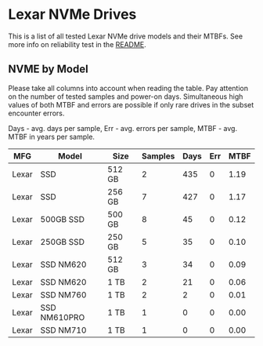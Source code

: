 Lexar NVMe Drives
=================

This is a list of all tested Lexar NVMe drive models and their MTBFs. See more
info on reliability test in the [README](https://github.com/linuxhw/SMART).

NVME by Model
------------

Please take all columns into account when reading the table. Pay attention on the
number of tested samples and power-on days. Simultaneous high values of both MTBF
and errors are possible if only rare drives in the subset encounter errors.

Days - avg. days per sample,
Err  - avg. errors per sample,
MTBF - avg. MTBF in years per sample.

| MFG       | Model              | Size   | Samples | Days  | Err   | MTBF |
|-----------|--------------------|--------|---------|-------|-------|------|
| Lexar     | SSD                | 512 GB | 2       | 435   | 0     | 1.19   |
| Lexar     | SSD                | 256 GB | 7       | 427   | 0     | 1.17   |
| Lexar     | 500GB SSD          | 500 GB | 8       | 45    | 0     | 0.12   |
| Lexar     | 250GB SSD          | 250 GB | 5       | 35    | 0     | 0.10   |
| Lexar     | SSD NM620          | 512 GB | 3       | 34    | 0     | 0.09   |
| Lexar     | SSD NM620          | 1 TB   | 2       | 21    | 0     | 0.06   |
| Lexar     | SSD NM760          | 1 TB   | 2       | 2     | 0     | 0.01   |
| Lexar     | SSD NM610PRO       | 1 TB   | 1       | 0     | 0     | 0.00   |
| Lexar     | SSD NM710          | 1 TB   | 1       | 0     | 0     | 0.00   |
